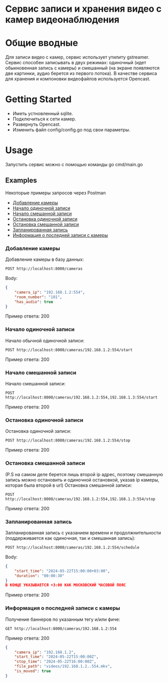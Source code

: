 # Сервис записи и хранения видео с камер видеонаблюдения

# Общие вводные
Для записи видео с камер, сервис использует утилиту gstreamer. Сервис способен записывать в двух режимах: одиночный (идет обыкновенная запись с камеры) и смешанный (на экране появляются две картинки, аудио берется из первого потока).
В качестве сервиса для хранения и компоновки видеофайлов используется Opencast.

# Getting Started

- Иметь устновленный sqlite.
- Подключиться к сети камер.
- Развернуть Opencast.
- Изменить файл config/config.go под свои параметры.

# Usage

Запустить сервис можно с помощью команды go cmd/main.go


## Examples

Некоторые примеры запросов через Postman
- [Добавление камеры](#create-camera)
- [Начало одиночной записи](#single-start)
- [Начало смешанной записи](#mixed-start)
- [Остановка одиночной записи](#single-stop)
- [Остановка смешанной записи](#mixed-stop)
- [Запланированная запись](#schedule)
- [Информация о последней записи с камеры](#stats)

### Добавление камеры <a name="create-camera"></a>

Добавление камеры в базу данных:
```curl
POST http://localhost:8000/cameras
```

Body:
```json
{
	"camera_ip": "192.168.1.2:554",
	"room_number": "101",
	"has_audio": true
}
```

Пример ответа:
200

### Начало одиночной записи <a name="single-start"></a>

Начало обычной одиночной записи:
```curl
POST http://localhost:8000/cameras/192.168.1.2:554/start
```

Пример ответа:
200

### Начало смешанной записи <a name="mixed-start"></a>

Начало смешанной записи:
```curl
POST http://localhost:8000/cameras/192.168.1.2:554,192.168.1.3:554/start
```

Пример ответа:
200

### Остановка одиночной записи <a name="single-stop"></a>

Остановка одиночной записи:
```curl
POST http://localhost:8000/cameras/192.168.1.2:554/stop
```

Пример ответа:
200

### Остановка смешанной записи <a name="mixed-stop"></a>
(P.S на самом деле берется лишь второй ip адрес, поэтому смешанную запись можно остановить и одиночной остановкой, указав ip камеры, которая была второй в url)
Остановка смешанной записи:
```curl
POST http://localhost:8000/cameras/192.168.1.2:554,192.168.1.3:554/stop
```

Пример ответа:
200

### Запланированная запись <a name="schedule"></a>

Запланированная запись с указанием времени и продолжнительности (поддерживается как одиночная, так и смешанная запись):
```curl
POST http://localhost:8000/cameras/192.168.1.2:554/schedule
```
Body:
```json
{
	"start_time": "2024-05-22T15:00:00+03:00",
	"duration": "00:00:30"
}
В КОНЦЕ УКАЗЫВАЕТСЯ +3:00 КАК МОСКОВСКИЙ ЧАСОВОЙ ПОЯС

```
Пример ответа:
200

### Информация о последней записи с камеры <a name="stats"></a>

Получение баннеров по указанным тегу и/или фиче:
```curl
GET http://localhost:8000/cameras/192.168.1.2:554
```

Пример ответа:
200
```json
{
    "camera_ip": "192.168.1.2",
    "start_time": "2024-05-22T15:00:00Z",
    "stop_time": "2024-05-22T16:00:00Z",
    "file_path": "videos/192.168.1.2..554.mkv",
    "is_moved": true
}
```
